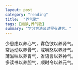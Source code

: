 ```yaml
---
layout: post
category: "reading"
title:  "养气歌"
tags: [阅读,养气歌]
summary: "学习方法及过程有讲究。"
---
```

少思虑以养心气，寡色欲以养肾气。<br/>
常运动以养骨气，戒嗔怒以养肝气。<br/>
薄滋味以养胃气，省语言以养神气。<br/>
多读书以养胆气，顺时令以养元气。<br/>
